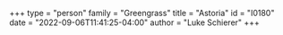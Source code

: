 +++
type = "person"
family = "Greengrass"
title = "Astoria"
id = "I0180"
date = "2022-09-06T11:41:25-04:00"
author = "Luke Schierer"
+++

